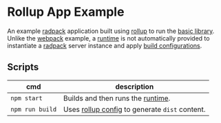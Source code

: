 # Rollup App Example
An example [radpack] application built using [rollup][rollup-url] to run the [basic library][basic]. Unlike the [webpack] example, a [runtime] is not automatically provided to instantiate a [radpack] server instance and apply [build configurations][config].


## Scripts
| cmd | description |
| --- | --- |
| `npm start` | Builds and then runs the [runtime]. |
| `npm run build` | Uses [rollup config][config] to generate `dist` content. |

[runtime]: ./runtime.js
[config]: ./rollup.config.js
[webpack]: ../webpack/
[basic]: ../../libs/basic/
[radpack]: ../../../
[rollup-url]: https://rollupjs.org/

